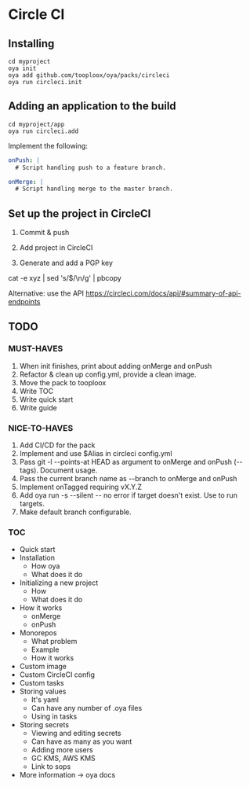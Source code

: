 # Circle CI

## Installing

    cd myproject
    oya init
    oya add github.com/tooploox/oya/packs/circleci
    oya run circleci.init

## Adding an application to the build

    cd myproject/app
    oya run circleci.add

Implement the following:

```yaml
onPush: |
  # Script handling push to a feature branch.

onMerge: |
  # Script handling merge to the master branch.
```

## Set up the project in CircleCI

1. Commit & push

2. Add project in CircleCI

3. Generate and add a PGP key

cat -e xyz | sed 's/\$/\\n/g' | pbcopy

Alternative: use the API https://circleci.com/docs/api/#summary-of-api-endpoints






## TODO

### MUST-HAVES
1. When init finishes, print about adding onMerge and onPush
2. Refactor & clean up config.yml, provide a clean image.
5. Move the pack to tooploox
6. Write TOC
7. Write quick start
8. Write guide

### NICE-TO-HAVES
1. Add CI/CD for the pack
2. Implement and use $Alias in circleci config.yml
3. Pass git -l --points-at HEAD as argument to onMerge and onPush (--tags). Document usage.
4. Pass the current branch name as --branch to onMerge and onPush
5. Implement onTagged requiring vX.Y.Z
6. Add oya run -s --silent -- no error if target doesn't exist. Use to run targets.
7. Make default branch configurable.

### TOC

- Quick start
- Installation
  - How oya
  - What does it do
- Initializing a new project
  - How
  - What does it do
- How it works
  - onMerge
  - onPush
- Monorepos
  - What problem
  - Example
  - How it works
- Custom image
- Custom CircleCI config
- Custom tasks
- Storing values
  - It's yaml
  - Can have any number of .oya files
  - Using in tasks
- Storing secrets
  - Viewing and editing secrets
  - Can have as many as you want
  - Adding more users
  - GC KMS, AWS KMS
  - Link to sops
- More information -> oya docs
